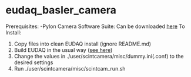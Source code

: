 # eudaq_basler_camera
Prerequisites:
  -Pylon Camera Software Suite: Can be downloaded [here](https://www.baslerweb.com/en/downloads/software-downloads/)
To Install: 
1. Copy files into clean EUDAQ install (ignore README.md)
2. Build EUDAQ in the usual way ([see here](https://github.com/eudaq/eudaq#compiling-and-installation))
3. Change the values in ./user/scintcamera/misc/dummy.ini(.conf) to the desired settings
4. Run ./user/scintcamera/misc/scintcam_run.sh
